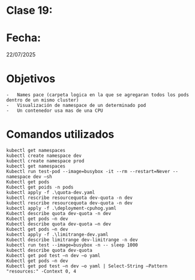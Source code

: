 # Clase 19: 


# Fecha: 
22/07/2025

# Objetivos
    
    -   Names pace (carpeta logica en la que se agregaran todos los pods dentro de un mismo cluster)
    -   Visualización de namespace de un determinado pod
    -   Un contenedor usa mas de una CPU
    
# Comandos utilizados
    
    kubectl get namespaces 
    kubectl create namespace dev 
    kubectl create namespace prod 
    kubectl get namespaces 
    Kubectl run test-pod --image=busybox -it --rm --restart=Never --namespace dev –sh 
    Kubectl get pods 
    Kubectl get poids -n pods 
    kubectl apply -f .\quota-dev.yaml 
    kubectl rescribe resourcequota dev-quota -n dev 
    kubectl rescribe resourcequota dev-quota -n dev 
    kubectl apply -f .\deployment-cpuhog.yaml  
    Kubectl describe quota dev-quota -n dev 
    Kubectl get pods –n dev 
    Kubectl describe quota dev-quota –n dev 
    Kubectl get pods –n dev 
    kubectl apply -f .\limitrange-dev.yaml 
    Kubectl describe limitrange dev-limitrange -n dev 
    kubectl run test --image=busybox -n -- sleep 1000 
    kubectl describe quota dev-quota 
    Kubectl get pod test –n dev –o yaml 
    Kubectl get pods –n dev 
    Kubectl get pod test –n dev –o yaml | Select-String –Pattern "resources:" -Context 0, 4 
